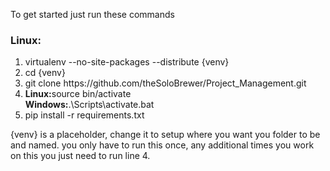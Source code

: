 To get started just run these commands

<H3>Linux:</h3>
<ol type="1">
  <li>virtualenv --no-site-packages --distribute {venv}</li>
  <li>cd {venv}</li>
  <li>git clone https://github.com/theSoloBrewer/Project_Management.git </li>
  <li><b>Linux:</b>source bin/activate<b><br />Windows:</b>.\Scripts\activate.bat</li>
  <li>pip install -r requirements.txt</li>
</ol>
<p>{venv} is a placeholder, change it to setup where you want you folder to be and named. you only have to run this once, any additional times you work on this you just need to run line 4.</p>
